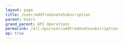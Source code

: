 ```yaml
---
layout: page
title: /user/addTradovateSubscription
parent: Users
grand_parent: API Operations
permalink: /all-ops/user/addtradovatesubscription
op: true
---
```


<script>
    window.addEventListener('load', () => {
        const TDV = Symbol.for('tdv-docs');
        const SiteStorage = window[TDV].SiteStorage;

        window[TDV].defineTryit({
            name: 'AddTradovateSubscription',
            endpoint: '/user/addTradovateSubscription',
            method: 'POST',
            params: {
                tradovateSubscriptionPlanId: 0,
                '// creditCardId': 0,
                '// accountId': 0,
                '// userId': 0
            }
        });

        window[TDV].buildCallouts(
            window[TDV].buildCallouts.defaultAuthWarning,
            window[TDV].buildCallouts.defaultVendorWarning,
        );
    });

</script>

<div id="vendor-warning"></div>